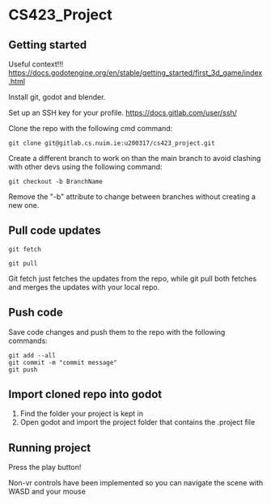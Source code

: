 # CS423_Project



## Getting started

Useful context!!! https://docs.godotengine.org/en/stable/getting_started/first_3d_game/index.html

Install git, godot and blender.

Set up an SSH key for your profile. https://docs.gitlab.com/user/ssh/

Clone the repo with the following cmd command:
```
git clone git@gitlab.cs.nuim.ie:u200317/cs423_project.git
```

Create a different branch to work on than the main branch to avoid clashing with other devs using the following command:
```
git checkout -b BranchName
```
Remove the "-b" attribute to change between branches without creating a new one.

## Pull code updates
```
git fetch

git pull
```
Git fetch just fetches the updates from the repo, while git pull both fetches and merges the updates with your local repo.

## Push code
Save code changes and push them to the repo with the following commands:
```
git add --all
git commit -m "commit message"
git push
```

## Import cloned repo into godot
1. Find the folder your project is kept in
2. Open godot and import the project folder that contains the .project file

## Running project
Press the play button! 

Non-vr controls have been implemented so you can navigate the scene with WASD and your mouse